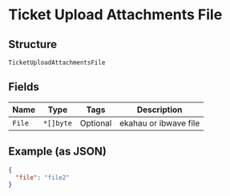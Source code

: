 
# Ticket Upload Attachments File

## Structure

`TicketUploadAttachmentsFile`

## Fields

| Name | Type | Tags | Description |
|  --- | --- | --- | --- |
| `File` | `*[]byte` | Optional | ekahau or ibwave file |

## Example (as JSON)

```json
{
  "file": "file2"
}
```

